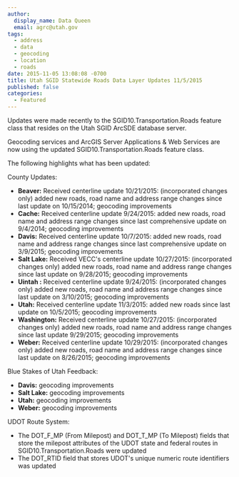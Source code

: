 ```yaml
---
author:
  display_name: Data Queen
  email: agrc@utah.gov
tags:
  - address
  - data
  - geocoding
  - location
  - roads
date: 2015-11-05 13:08:08 -0700
title: Utah SGID Statewide Roads Data Layer Updates 11/5/2015
published: false
categories:
  - Featured
---
```

Updates were made recently to the SGID10.Transportation.Roads feature class that resides on the Utah SGID ArcSDE database server.

Geocoding services and ArcGIS Server Applications & Web Services are now using the updated SGID10.Transportation.Roads feature class.

The following highlights what has been updated:

County Updates:

- **Beaver:** Received centerline update 10/21/2015: (incorporated changes only) added new roads, road name and address range changes since last update on 10/15/2014; geocoding improvements
- **Cache:** Received centerline update 9/24/2015: added new roads, road name and address range changes since last comprehensive update on 9/4/2014; geocoding improvements
- **Davis:** Received centerline update 10/7/2015: added new roads, road name and address range changes since last comprehensive update on 3/9/2015; geocoding improvements
- **Salt Lake:** Received VECC's centerline update 10/27/2015: (incorporated changes only) added new roads, road name and address range changes since last update on 9/28/2015; geocoding improvements
- **Uintah :** Received centerline update 9/24/2015: (incorporated changes only) added new roads, road name and address range changes since last update on 3/10/2015; geocoding improvements
- **Utah:** Received centerline update 11/3/2015: added new roads since last update on 10/5/2015; geocoding improvements
- **Washington:** Received centerline update 10/27/2015: (incorporated changes only) added new roads, road name and address range changes since last update 9/29/2015; geocoding improvements
- **Weber:** Received centerline update 10/29/2015: (incorporated changes only) added new roads, road name and address range changes since last update on 8/26/2015; geocoding improvements

Blue Stakes of Utah Feedback:

- **Davis:** geocoding improvements
- **Salt Lake:** geocoding improvements
- **Utah:** geocoding improvements
- **Weber:** geocoding improvements

UDOT Route System:

- The DOT\_F\_MP (From Milepost) and DOT\_T\_MP (To Milepost) fields that store the milepost attributes of the UDOT state and federal routes in SGID10.Transportation.Roads were updated
- The DOT_RTID field that stores UDOT's unique numeric route identifiers was updated

